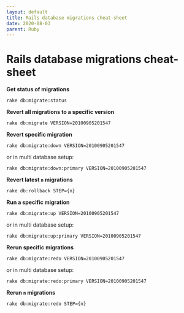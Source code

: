 ```yaml
---
layout: default
title: Rails database migrations cheat-sheet
date: 2020-08-03
parent: Ruby
---
```


# Rails database migrations cheat-sheet

**Get status of migrations**

```
rake db:migrate:status
```

**Revert all migrations to a specific version**

```
rake db:migrate VERSION=20100905201547
```

**Revert specific migration**

```
rake db:migrate:down VERSION=20100905201547
```

or  in multi database setup:

```
rake db:migrate:down:primary VERSION=20100905201547
```

**Revert latest `n` migrations**

```
rake db:rollback STEP={n}
```

**Run a specific migration**

```
rake db:migrate:up VERSION=20100905201547
```

or in multi database setup:

```
rake db:migrate:up:primary VERSION=20100905201547
```

**Rerun specific migrations**

```
rake db:migrate:redo VERSION=20100905201547
```

or in multi database setup:

```
rake db:migrate:redo:primary VERSION=20100905201547
```

**Rerun `n` migrations**

```
rake db:migrate:redo STEP={n}
```
